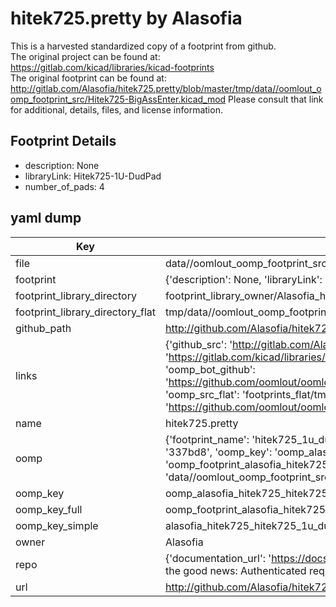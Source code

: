 # hitek725.pretty by Alasofia  
This is a harvested standardized copy of a footprint from github.  
The original project can be found at:  
https://gitlab.com/kicad/libraries/kicad-footprints  
The original footprint can be found at:
http://gitlab.com/Alasofia/hitek725.pretty/blob/master/tmp/data//oomlout_oomp_footprint_src/Hitek725-BigAssEnter.kicad_mod
Please consult that link for additional, details, files, and license information.  
## Footprint Details
* description: None  
* libraryLink: Hitek725-1U-DudPad  
* number_of_pads: 4  
## yaml dump  
| Key | Value |  
| --- | --- |  
| file | data//oomlout_oomp_footprint_src/hitek725.pretty/Hitek725-1U-DudPad.kicad_mod |  
| footprint | {'description': None, 'libraryLink': 'Hitek725-1U-DudPad', 'number_of_pads': 4} |  
| footprint_library_directory | footprint_library_owner/Alasofia_hitek725.pretty |  
| footprint_library_directory_flat | tmp/data//oomlout_oomp_footprint_src/footprints_flat/alasofia_hitek725_hitek725_1u_dudpad/working |  
| github_path | http://github.com/Alasofia/hitek725.pretty/blob/master/tmp/data//oomlout_oomp_footprint_src/Hitek725-1U-DudPad.kicad_mod |  
| links | {'github_src': 'http://gitlab.com/Alasofia/hitek725.pretty/blob/master/tmp/data//oomlout_oomp_footprint_src/Hitek725-BigAssEnter.kicad_mod', 'github_src_repo': 'https://gitlab.com/kicad/libraries/kicad-footprints', 'oomp_bot': 'tmp/data//oomlout_oomp_footprint_src/footprints/alasofia_hitek725_hitek725_1u_dudpad/working', 'oomp_bot_github': 'https://github.com/oomlout/oomlout_oomp_footprint_bot/tree/main/tmp/data//oomlout_oomp_footprint_src/footprints/alasofia_hitek725_hitek725_1u_dudpad/working', 'oomp_src_flat': 'footprints_flat/tmp/data//oomlout_oomp_footprint_src/footprints_flat/alasofia_hitek725_hitek725_1u_dudpad/working', 'oomp_src_flat_github': 'https://github.com/oomlout/oomlout_oomp_footprint_src/tree/main/tmp/data//oomlout_oomp_footprint_src/footprints_flat/alasofia_hitek725_hitek725_1u_dudpad/working'} |  
| name | hitek725.pretty |  
| oomp | {'footprint_name': 'hitek725_1u_dudpad', 'library_name': 'hitek725', 'md5': '337bd8d27c9c6ae00d9af523021afde0', 'md5_10': '337bd8d27c', 'md5_5': '337bd', 'md5_6': '337bd8', 'oomp_key': 'oomp_alasofia_hitek725_hitek725_1u_dudpad', 'oomp_key_extra': 'oomp_footprint_alasofia_hitek725_hitek725_1u_dudpad', 'oomp_key_full': 'oomp_footprint_alasofia_hitek725_hitek725_1u_dudpad_337bd8', 'oomp_key_simple': 'alasofia_hitek725_hitek725_1u_dudpad', 'original_filename': 'data//oomlout_oomp_footprint_src/hitek725.pretty/Hitek725-1U-DudPad.kicad_mod', 'owner_name': 'alasofia'} |  
| oomp_key | oomp_alasofia_hitek725_hitek725_1u_dudpad |  
| oomp_key_full | oomp_footprint_alasofia_hitek725_hitek725_1u_dudpad |  
| oomp_key_simple | alasofia_hitek725_hitek725_1u_dudpad |  
| owner | Alasofia |  
| repo | {'documentation_url': 'https://docs.github.com/rest/overview/resources-in-the-rest-api#rate-limiting', 'message': "API rate limit exceeded for 84.66.142.224. (But here's the good news: Authenticated requests get a higher rate limit. Check out the documentation for more details.)"} |  
| url | http://github.com/Alasofia/hitek725.pretty |  

